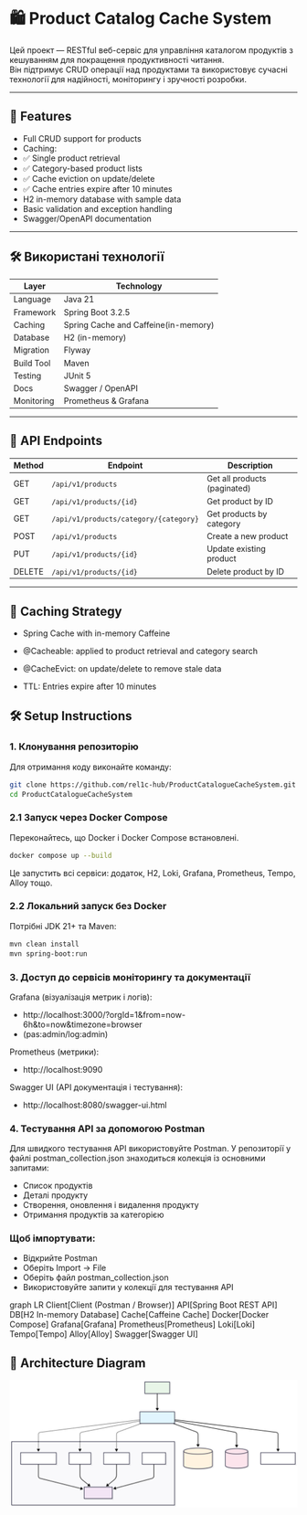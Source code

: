 # 🛍️ Product Catalog Cache System

Цей проект — RESTful веб-сервіс для управління каталогом продуктів з кешуванням для покращення продуктивності читання.  
Він підтримує CRUD операції над продуктами та використовує сучасні технології для надійності, моніторингу і зручності розробки.

---

## 🚀 Features


- Full CRUD support for products
- Caching:
- ✅ Single product retrieval
- ✅ Category-based product lists
- ✅ Cache eviction on update/delete
- ✅ Cache entries expire after 10 minutes
- H2 in-memory database with sample data
- Basic validation and exception handling
- Swagger/OpenAPI documentation


---


## 🛠️ Використані технології

| Layer      | Technology                           |
|------------|--------------------------------------|
| Language   | Java 21                              |
| Framework  | Spring Boot 3.2.5                    |
| Caching    | Spring Cache and Caffeine(in-memory) |
| Database   | H2 (in-memory)                       |
| Migration  | Flyway                               |
| Build Tool | Maven                                |
| Testing    | JUnit 5                              |
| Docs       | Swagger / OpenAPI                    |
| Monitoring | Prometheus & Grafana                 |


---


## 📡 API Endpoints


| Method | Endpoint                               | Description                  |
| ------ | -------------------------------------- | ---------------------------- |
| GET    | `/api/v1/products`                     | Get all products (paginated) |
| GET    | `/api/v1/products/{id}`                | Get product by ID            |
| GET    | `/api/v1/products/category/{category}` | Get products by category     |
| POST   | `/api/v1/products`                     | Create a new product         |
| PUT    | `/api/v1/products/{id}`                | Update existing product      |
| DELETE | `/api/v1/products/{id}`                | Delete product by ID         |


---


## 🧠 Caching Strategy
- Spring Cache with in-memory Caffeine


- @Cacheable: applied to product retrieval and category search


- @CacheEvict: on update/delete to remove stale data


- TTL: Entries expire after 10 minutes


## 🛠️ Setup Instructions


### 1. Клонування репозиторію
Для отримання коду виконайте команду:

```bash
git clone https://github.com/rel1c-hub/ProductCatalogueCacheSystem.git
cd ProductCatalogueCacheSystem
```
### 2.1 Запуск через Docker Compose
Переконайтесь, що Docker і Docker Compose встановлені.

```bash
docker compose up --build
```
Це запустить всі сервіси: додаток, H2, Loki, Grafana, Prometheus, Tempo, Alloy тощо.

### 2.2 Локальний запуск без Docker
Потрібні JDK 21+ та Maven:

```bash
mvn clean install
mvn spring-boot:run
```
### 3. Доступ до сервісів моніторингу та документації
Grafana (візуалізація метрик і логів):
- http://localhost:3000/?orgId=1&from=now-6h&to=now&timezone=browser
- (pas:admin/log:admin)

Prometheus (метрики):
- http://localhost:9090

Swagger UI (API документація і тестування):
- http://localhost:8080/swagger-ui.html
### 4. Тестування API за допомогою Postman
Для швидкого тестування API використовуйте Postman. У репозиторії у файлі postman_collection.json знаходиться колекція із основними запитами:

- Список продуктів
- Деталі продукту
- Створення, оновлення і видалення продукту
- Отримання продуктів за категорією

### Щоб імпортувати:

- Відкрийте Postman
- Оберіть Import → File
- Оберіть файл postman_collection.json
- Використовуйте запити у колекції для тестування API

graph LR
Client[Client (Postman / Browser)]
API[Spring Boot REST API]
DB[H2 In-memory Database]
Cache[Caffeine Cache]
Docker[Docker Compose]
Grafana[Grafana]
Prometheus[Prometheus]
Loki[Loki]
Tempo[Tempo]
Alloy[Alloy]
Swagger[Swagger UI]

## 🧭 Architecture Diagram

![Architecture Diagram](docs/mermaid_graph.svg)
